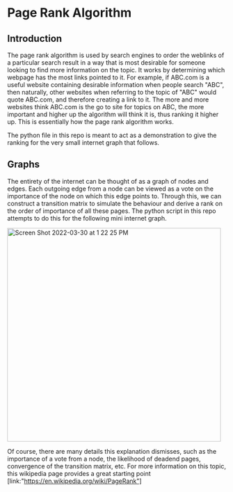 # Page Rank Algorithm

## Introduction
The page rank algorithm is used by search engines to order the weblinks of a particular search result in a way that is most desirable for someone looking to find more information on the topic. It works by determining which webpage has the most links pointed to it. For example, if ABC.com is a useful website containing desirable information when people search "ABC", then naturally, other websites when referring to the topic of "ABC" would quote ABC.com, and therefore creating a link to it. The more and more websites think ABC.com is the go to site for topics on ABC, the more important and higher up the algorithm will think it is, thus ranking it higher up. This is essentially how the page rank algorithm works. 

The python file in this repo is meant to act as a demonstration to give the ranking for the very small internet graph that follows. 

## Graphs
The entirety of the internet can be thought of as a graph of nodes and edges. Each outgoing edge from a node can be viewed as a vote on the importance of the node on which this edge points to. Through this, we can construct a transition matrix to simulate the behaviour and derive a rank on the order of importance of all these pages. The python script in this repo attempts to do this for the following mini internet graph. 

<img width="491" alt="Screen Shot 2022-03-30 at 1 22 25 PM" src="https://user-images.githubusercontent.com/76069770/160894535-36777111-a60e-4d16-bc33-b0d05fb2115c.png">

Of course, there are many details this explanation dismisses, such as the importance of a vote from a node, the likelihood of deadend pages, convergence of the transition matrix, etc. For more information on this topic, this wikipedia page provides a great starting point [link:"https://en.wikipedia.org/wiki/PageRank"]
